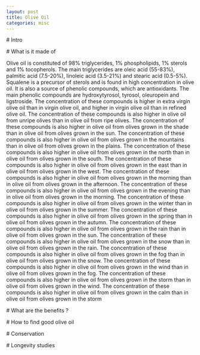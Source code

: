 ```yaml
---
layout: post
title: Olive Oil
categories: misc
---
```

\# Intro

\# What is it made of

Olive oil is constituted of 98% triglycerides, 1% phospholipids, 1% sterols and 1% tocopherols. The main triglycerides are oleic acid (55-83%), palmitic acid (7.5-20%), linoleic acid (3.5-21%) and stearic acid (0.5-5%). Squalene is a precursor of sterols and is found in high concentration in olive oil. It is also a source of phenolic compounds, which are antioxidants. The main phenolic compounds are hydroxytyrosol, tyrosol, oleuropein and ligstroside. The concentration of these compounds is higher in extra virgin olive oil than in virgin olive oil, and higher in virgin olive oil than in refined olive oil. The concentration of these compounds is also higher in olive oil from unripe olives than in olive oil from ripe olives. The concentration of these compounds is also higher in olive oil from olives grown in the shade than in olive oil from olives grown in the sun. The concentration of these compounds is also higher in olive oil from olives grown in the mountains than in olive oil from olives grown in the plains. The concentration of these compounds is also higher in olive oil from olives grown in the north than in olive oil from olives grown in the south. The concentration of these compounds is also higher in olive oil from olives grown in the east than in olive oil from olives grown in the west. The concentration of these compounds is also higher in olive oil from olives grown in the morning than in olive oil from olives grown in the afternoon. The concentration of these compounds is also higher in olive oil from olives grown in the evening than in olive oil from olives grown in the morning. The concentration of these compounds is also higher in olive oil from olives grown in the winter than in olive oil from olives grown in the summer. The concentration of these compounds is also higher in olive oil from olives grown in the spring than in olive oil from olives grown in the autumn. The concentration of these compounds is also higher in olive oil from olives grown in the rain than in olive oil from olives grown in the sun. The concentration of these compounds is also higher in olive oil from olives grown in the snow than in olive oil from olives grown in the rain. The concentration of these compounds is also higher in olive oil from olives grown in the fog than in olive oil from olives grown in the snow. The concentration of these compounds is also higher in olive oil from olives grown in the wind than in olive oil from olives grown in the fog. The concentration of these compounds is also higher in olive oil from olives grown in the storm than in olive oil from olives grown in the wind. The concentration of these compounds is also higher in olive oil from olives grown in the calm than in olive oil from olives grown in the storm

\# What are the benefits ?

\# How to find good olive oil

\# Conservation

\# Longevity studies